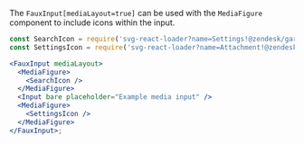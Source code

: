 The `FauxInput[mediaLayout=true]` can be used with the `MediaFigure` component
to include icons within the input.

```jsx
const SearchIcon = require('svg-react-loader?name=Settings!@zendesk/garden-svg-icons/src/14-search.svg');
const SettingsIcon = require('svg-react-loader?name=Attachment!@zendesk/garden-svg-icons/src/14-settings.svg');

<FauxInput mediaLayout>
  <MediaFigure>
    <SearchIcon />
  </MediaFigure>
  <Input bare placeholder="Example media input" />
  <MediaFigure>
    <SettingsIcon />
  </MediaFigure>
</FauxInput>;
```
